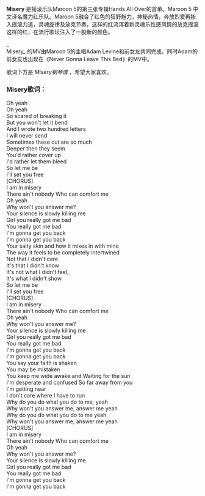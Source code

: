 

**Misery** 是摇滚乐队Maroon 5的第三张专辑Hands All Over的首单。Maroon 5 中文译名魔力红乐队。Maroon
5融合了红色的狂野魅力，神秘热情，奔放烈爱再掺入摇滚力道，灵魂旋律及放克节奏，这样的红流泻着新灵魂乐性感风情的放克摇滚这样的红，在流行歌坛注入了一股新的颜色。

_  
Misery_ 的MV由Maroon 5的主唱Adam Levine和前女友共同完成。同时Adam的前女友也出现在《Never Gonna Leave
This Bed》的MV中。

  
歌词下方是 _Misery钢琴谱_ ，希望大家喜欢。

### Misery歌词：

Oh yeah  
Oh yeah  
So scared of breaking it  
But you won't let it bend  
And I wrote two hundred letters  
I will never send  
Sometimes these cut are so much  
Deeper then they seem  
You'd rather cover up  
I'd rather let them bleed  
So let me be  
I'll set you free  
[CHORUS]  
I am in misery  
There ain't nobody Who can comfort me  
Oh yeah  
Why won't you answer me?  
Your silence is slowly killing me  
Girl you really got me bad  
You really got me bad  
I'm gonna get you back  
I'm gonna get you back  
Your salty skin and how it mixes in with mine  
The way it feels to be completely intertwined  
Not that I didn't care  
It's that I didn't know  
It's not what I didn't feel,  
It's what I didn't show  
So let me be  
I'll set you free  
[CHORUS]  
I am in misery  
There ain't nobody Who can comfort me  
Oh yeah  
Why won't you answer me?  
Your silence is slowly killing me  
Girl you really got me bad  
You really got me bad  
I'm gonna get you back  
I'm gonna get you back  
You say your faith is shaken  
You may be mistaken  
You keep me wide awake and Waiting for the sun  
I'm desperate and confused So far away from you  
I'm getting near  
I don't care where I have to run  
Why do you do what you do to me, yeah  
Why won't you answer me, answer me yeah  
Why do you do what you do to me yeah  
Why won't you answer me, answer me yeah  
[CHORUS]  
I am in misery  
There ain't nobody Who can comfort me  
Oh yeah  
Why won't you answer me?  
Your silence is slowly killing me  
Girl you really got me bad  
You really got me bad  
I'm gonna get you back  
I'm gonna get you back

